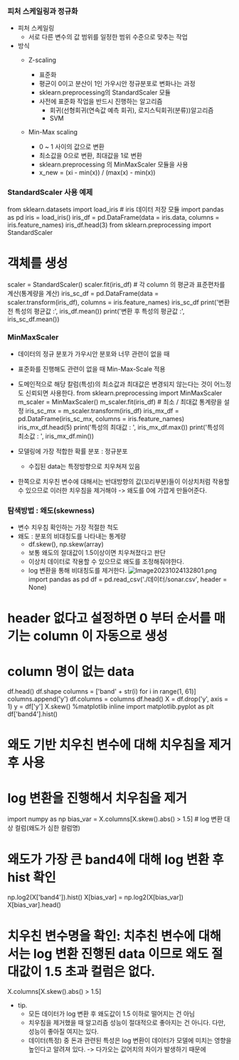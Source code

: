 ### 피처 스케일링과 정규화 
- 피처 스케일링
    - 서로 다른 변수의 값 범위를 일정한 범위 수준으로 맞추는 작업
- 방식
    - Z-scaling
        - 표준화
        - 평균이 0이고 분산이 1인 가우시안 정규분포로 변화나는 과정
        - sklearn.preprocessing의 StandardScaler 모듈
        - 사전에 표준화 작업을 반드시 진행하는 알고리즘
            - 회귀(선형회귀(연속값 예측 회귀), 로지스틱회귀(분류))알고리즘
            - SVM 
    
    - Min-Max scaling
        - 0 ~ 1 사이의 값으로 변환
        - 최소값을 0으로 변환, 최대값을 1로 변환
        - sklearn.preprocessing 의 MinMaxScaler 모듈을 사용
        - x_new = (xi - min(x)) / (max(x) - min(x))
### StandardScaler 사용 예제
from sklearn.datasets import load_iris # iris 데이터 저장 모듈
import pandas as pd
iris = load_iris()
iris_df = pd.DataFrame(data = iris.data, columns = iris.feature_names)
iris_df.head(3)
from sklearn.preprocessing import StandardScaler
# 객체를 생성
scaler = StandardScaler()
scaler.fit(iris_df) # 각 column 의 평균과 표준편차를 계산(통계량을 계산)
iris_sc_df = pd.DataFrame(data = scaler.transform(iris_df), columns = iris.feature_names)
iris_sc_df
print('변환 전 특성의 평균값 :', iris_df.mean())
print('변환 후 특성의 평균값 :', iris_sc_df.mean())
### MinMaxScaler
- 데이터의 정규 분포가 가우시안 분포와 너무 관련이 없을 때
- 표준화를 진행해도 관련이 없을 때 Min-Max-Scale 적용
- 도메인적으로 해당 칼럼(특성)의 최소값과 최대값은 변경되지 않는다는 것이 어느정도 신뢰되면 사용한다.
from sklearn.preprocessing import MinMaxScaler
m_scaler = MinMaxScaler()
m_scaler.fit(iris_df) # 최소 / 최대값 통계량을 설정
iris_sc_mx =  m_scaler.transform(iris_df)
iris_mx_df = pd.DataFrame(iris_sc_mx, columns = iris.feature_names)
iris_mx_df.head(5)
print('특성의 최대값 : ', iris_mx_df.max())
print('특성의 최소값 : ', iris_mx_df.min())


- 모델링에 가장 적합한 확률 분포 : 정규분포
    - 수집된 data는 특정방향으로 치우쳐져 있음
- 한쪽으로 치우친 변수에 대해서는 반대방향의 값(꼬리부분)들이 이상치처럼 작용할 수 있으므로 이러한 치우침을 제거해야  -> 왜도를 0에 가깝게 만들어준다. 
### 탐색방법 : 왜도(skewness)
- 변수 치우침 확인하는 가장 적절한 척도
- 왜도 : 분포의 비대칭도를 나타내는 통계량
    - df.skew(), np.skew(array) 
    - 보통 왜도의 절대값이 1.5이상이면 치우쳐졌다고 판단
    - 이상치 데이터로 작용할 수 있으므로 왜도를 조정해줘야한다.
    - log 변환을 통해 비대칭도를 제거한다.
![Image20231024132801.png](attachment:5d455402-c562-42d1-bf18-01476495b139.png)
import pandas as pd
df = pd.read_csv('./데이터/sonar.csv', header = None)
# header 없다고 설정하면 0 부터 순서를 매기는 column 이 자동으로 생성
# column 명이 없는 data 
df.head()
df.shape
columns = ['band' + str(i) for i in range(1, 61)]
columns.append('y')
df.columns = columns
df.head()
X = df.drop('y', axis = 1)
y = df['y']
X.skew()
%matplotlib inline
import matplotlib.pyplot as plt
df['band4'].hist()
# 왜도 기반 치우친 변수에 대해 치우침을 제거 후 사용
# log 변환을 진행해서 치우침을 제거
import numpy as np
bias_var = X.columns[X.skew().abs() > 1.5] # log 변환 대상 컬럼(왜도가 심한 컬럼명)
# 왜도가 가장 큰 band4에 대해 log 변환 후 hist 확인
np.log2(X['band4']).hist()
X[bias_var] = np.log2(X[bias_var])
X[bias_var].head()
# 치우친 변수명을 확인: 치추친 변수에 대해서는 log 변환 진행된 data 이므로 왜도 절대값이 1.5 초과 컬럼은 없다.
X.columns[X.skew().abs() > 1.5]
- tip.
    - 모든 데이터가 log 변환 후 왜도값이 1.5 이하로 떨어지는 건 아님
    - 치우침을 제거했을 때 알고리즘 성능이 절대적으로 좋아지는 건 아니다. 다만, 성능이 좋아질 여지는 있다.
    - 데이터(특정) 중 돈과 관련된 특성은 log 변환이 데이터가 모델에 미치는 영향을 높인다고 알려져 있다. -> 다가오는 값어치의 차이가 발생하기 때문에